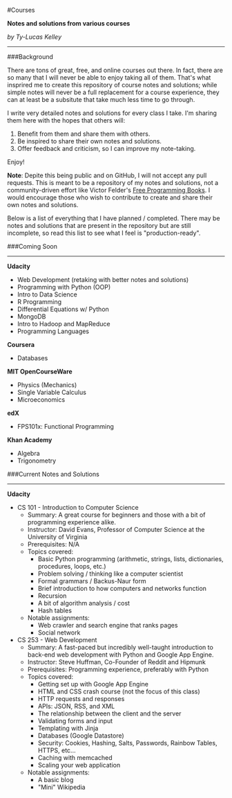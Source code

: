 #Courses

**Notes and solutions from various courses**

*by Ty-Lucas Kelley*

---

###Background

There are tons of great, free, and online courses out there. In fact, there are so many that I will never be able to enjoy taking all of them. That's what insprired me to create this repository of course notes and solutions; while simple notes will never be a full replacement for a course experience, they can at least be a subsitute that take much less time to go through.

I write very detailed notes and solutions for every class I take. I'm sharing them here with the hopes that others will:

1. Benefit from them and share them with others.
2. Be inspired to share their own notes and solutions.
3. Offer feedback and criticism, so I can improve my note-taking.

Enjoy!

**Note**: Depite this being public and on GitHub, I will not accept any pull requests. This is meant to be a repository of my notes and solutions, not a community-driven effort like Victor Felder's [Free Programming Books](https://github.com/vhf/free-programming-books). I would encourage those who wish to contribute to create and share their own notes and solutions.

Below is a list of everything that I have planned / completed. There may be notes and solutions that are present in the repository but are still incomplete, so read this list to see what I feel is "production-ready".

###Coming Soon

---

**Udacity**

* Web Development (retaking with better notes and solutions)
* Programming with Python (OOP)
* Intro to Data Science
* R Programming
* Differential Equations w/ Python
* MongoDB
* Intro to Hadoop and MapReduce
* Programming Languages

**Coursera**

* Databases

**MIT OpenCourseWare**

* Physics (Mechanics)
* Single Variable Calculus
* Microeconomics

**edX**

* FPS101x: Functional Programming

**Khan Academy**

* Algebra
* Trigonometry

###Current Notes and Solutions

---

**Udacity**

* CS 101 - Introduction to Computer Science
    * Summary: A great course for beginners and those with a bit of programming experience alike.
    * Instructor: David Evans, Professor of Computer Science at the University of Virginia
    * Prerequisites: N/A
    * Topics covered:
        * Basic Python programming (arithmetic, strings, lists, dictionaries, procedures, loops, etc.)
        * Problem solving / thinking like a computer scientist
        * Formal grammars / Backus-Naur form
        * Brief introduction to how computers and networks function
        * Recursion
        * A bit of algorithm analysis / cost
        * Hash tables
    * Notable assignments:
        * Web crawler and search engine that ranks pages
        * Social network
* CS 253 - Web Development
    * Summary: A fast-paced but incredibly well-taught introduction to back-end web development with Python and Google App Engine.
    * Instructor: Steve Huffman, Co-Founder of Reddit and Hipmunk
    * Prerequisites: Programming experience, preferably with Python
    * Topics covered:
        * Getting set up with Google App Engine
        * HTML and CSS crash course (not the focus of this class)
        * HTTP requests and responses
        * APIs: JSON, RSS, and XML
        * The relationship between the client and the server
        * Validating forms and input
        * Templating with Jinja
        * Databases (Google Datastore)
        * Security: Cookies, Hashing, Salts, Passwords, Rainbow Tables, HTTPS, etc...
        * Caching with memcached
        * Scaling your web application
    * Notable assignments:
        * A basic blog
        * "Mini" Wikipedia